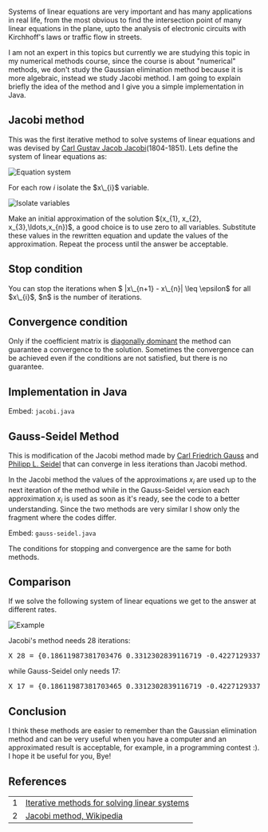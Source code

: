 
<p>Systems of linear equations are very important and has many applications in real life, from the most obvious to find the intersection point of many linear equations in the plane, upto the analysis of electronic circuits with Kirchhoff's laws or traffic flow in streets. </p>

<p>I am not an expert in this topics but currently we are studying this topic  in my numerical methods course, since the course is about "numerical" methods, we don't study the Gaussian elimination method because it is more algebraic, instead we study Jacobi method. I am going to explain briefly the idea of the method and I give you a simple implementation in Java.</p>

## Jacobi method

<p>This was the first iterative method to solve systems of linear equations and was devised by <a href="http://en.wikipedia.org/wiki/Carl_Gustav_Jakob_Jacobi" target="_blank">Carl Gustav Jacob Jacobi</a>(1804-1851). Lets define the system of linear equations as:</p>

![Equation system](/jacobi-method/jacobi_1.png)

<p>For each row <em>i</em> isolate the $x\_{i}$ variable.</p>

![Isolate variables](/jacobi-method/jacobi_2.png)

<p>Make an initial approximation of the solution $(x_{1}, x_{2}, x_{3},\ldots,x_{n})$, a good choice is to use zero to all variables. Substitute these values in the rewritten equation and update the values of the approximation. Repeat the process until the answer be acceptable.</p>

## Stop condition

<p>You can stop the iterations when $ |x\_{n+1} - x\_{n}| \leq \epsilon$ for all $x\_{i}$, $n$ is the number of iterations.</p>

## Convergence condition

<p>Only if  the coefficient matrix is <a href="http://en.wikipedia.org/wiki/Diagonally_dominant_matrix" target="_target">diagonally dominant</a> the method can guarantee a convergence to the solution. Sometimes the convergence can be achieved even if the conditions are not satisfied, but there is no guarantee.</p>

## Implementation in Java

Embed: `jacobi.java`

## Gauss-Seidel Method

This is modification of the Jacobi method made by <a href="http://en.wikipedia.org/wiki/Carl_Friedrich_Gauss" target="_blank">Carl Friedrich Gauss</a> and <a href="http://en.wikipedia.org/wiki/Philipp_Ludwig_von_Seidel" target="_blank">Philipp L. Seidel</a> that can converge in less iterations than Jacobi method. 

In the Jacobi method the values of the approximations $x_{i}$ are used up to the next iteration of the method while in the Gauss-Seidel version each approximation $x_{i}$  is used as soon as it's ready, see the code to a better understanding. Since the two methods are very similar I show only the fragment where the codes differ.

Embed: `gauss-seidel.java`

The conditions for stopping and convergence are the same for both methods.

## Comparison

If we solve the following system of linear equations we get to the answer at different rates.

![Example](/jacobi-method/jacobi_3.png)

Jacobi's method needs 28 iterations:

<pre>
X_28 = {0.18611987381703476 0.3312302839116719 -0.42271293375394314 }
</pre>

while Gauss-Seidel only needs 17:

<pre>
X_17 = {0.18611987381703465 0.3312302839116719 -0.42271293375394325 }
</pre>

## Conclusion

I think these methods are easier to remember than the Gaussian elimination method and can be very useful when you have a computer and an approximated result is acceptable, for example, in a programming contest :). I hope it be useful for you, Bye!

## References

<table border="0">
  <tr><td>1</td>   <td><a href="http://college.cengage.com/mathematics/larson/elementary_linear/5e/students/ch08-10/chap_10_2.pdf" target="_blank">Iterative methods for solving linear systems</a></td></tr>
  <tr><td>2</td>   <td><a href="http://en.wikipedia.org/wiki/Jacobi_method" target="_blank">Jacobi method, Wikipedia</a></td></tr>
</table>
